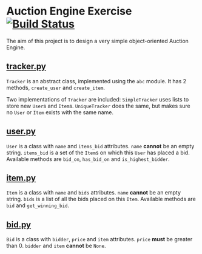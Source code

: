 # Auction Engine Exercise [![Build Status](https://travis-ci.org/kostaspl/stratagem_auction_engine.svg?branch=master)](https://travis-ci.org/kostaspl/stratagem_auction_engine)
The aim of this project is to design a very simple object-oriented Auction Engine.

## [tracker.py](auctionengine/tracker.py)
`Tracker` is an abstract class, implemented using the `abc` module. 
It has 2 methods, `create_user` and `create_item`.

Two implementations of `Tracker` are included:
`SimpleTracker` uses lists to store new `User`s and `Item`s.
`UniqueTracker` does the same, but makes sure no `User` or `Item` exists with the same name.

## [user.py](auctionengine/user.py)
`User` is a class with `name` and `items_bid` attributes. 
`name` **cannot** be an empty string.
`items_bid` is a set of the `Item`s on which this `User` has placed a bid.
Available methods are `bid_on`, `has_bid_on` and `is_highest_bidder`.

## [item.py](auctionengine/item.py)
`Item` is a class with `name` and `bids` attributes.
`name` **cannot** be an empty string.
`bids` is a list of all the bids placed on this `Item`.
Available methods are `bid` and `get_winning_bid`.

## [bid.py](auctionengine/bid.py)
`Bid` is a class with `bidder`, `price` and `item` attributes.
`price` **must** be greater than 0. 
`bidder` and `item` **cannot** be `None`.